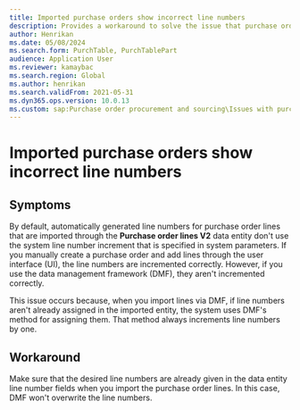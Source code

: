```yaml
---
title: Imported purchase orders show incorrect line numbers
description: Provides a workaround to solve the issue that purchase order line numbers don't follow the increment defined in system parameters when purchase orders are imported through data management.
author: Henrikan
ms.date: 05/08/2024
ms.search.form: PurchTable, PurchTablePart
audience: Application User
ms.reviewer: kamaybac
ms.search.region: Global
ms.author: henrikan
ms.search.validFrom: 2021-05-31
ms.dyn365.ops.version: 10.0.13
ms.custom: sap:Purchase order procurement and sourcing\Issues with purchase orders
---
```

# Imported purchase orders show incorrect line numbers

## Symptoms

By default, automatically generated line numbers for purchase order lines that are imported through the **Purchase order lines V2** data entity don't use the system line number increment that is specified in system parameters. If you manually create a purchase order and add lines through the user interface (UI), the line numbers are incremented correctly. However, if you use the data management framework (DMF), they aren't incremented correctly.

This issue occurs because, when you import lines via DMF, if line numbers aren't already assigned in the imported entity, the system uses DMF's method for assigning them. That method always increments line numbers by one.

## Workaround

Make sure that the desired line numbers are already given in the data entity line number fields when you import the purchase order lines. In this case, DMF won't overwrite the line numbers.
